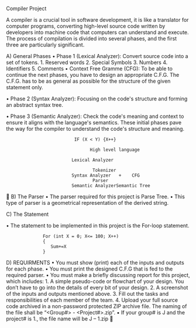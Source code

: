 Compiler Project

A compiler is a crucial tool in software development, it is like a translator for computer programs, converting 
high-level source code written by developers into machine code that computers can understand and execute. The 
process of compilation is divided into several phases, and the first three are particularly significant.

A) General Phases 
  • Phase 1 (Lexical Analyzer): 
Convert source code into a set of tokens.
                             1. Reserved words
                             2. Special Symbols
                             3. Numbers
                             4. Identifiers
                             5. Comments
  • Context Free Gramme (CFG): 
To be able to continue the next phases, you have to design an appropriate C.F.G. The C.F.G. has to be as general 
as possible for the structure of the given statement only.

  • Phase 2 (Syntax Analyzer): 
Focusing on the code's structure and forming an abstract syntax tree.

  • Phase 3 (Semantic Analyzer): 
Check the code's meaning and context to ensure it aligns with the language's semantics. These initial phases pave 
the way for the compiler to understand the code's structure and meaning.

                              IF (X < Y) {X++} 

                                    High level language

                             Lexical Analyzer

                                     Tokenizer
                             Syntax Analyzer   +    CFG
                                     Parser
                             Semantic AnalyzerSemantic Tree

B) The Parser
 • The parser required for this project is Parse Tree.
 • This type of parser is a geometrical representation of the derived string.

C) The Statement

 • The statement to be implemented in this project is the For-loop statement.

                  For (int X = 0; X<= 100; X++) 
                  {
                     Sum+=X
                  }

D) REQUIRMENTS 
     • You must show (print) each of the inputs and outputs for each phase.
     • You must print the designed C.F.G that is fed to the required parser.
     • You must make a briefly discussing report for this project, which includes:
       1. A simple pseudo-code or flowchart of your design. You don’t have to go into the 
        details of every bit of your design.
       2. A screenshot of the inputs and outputs mentioned above.
       3. Fill out the tasks and responsibilities of each member of the team.
       4. Upload your full source code archived in a non-password protected ZIP archive 
        file. The naming of the file shall be “<Group#> - <Project#>.zip”.
        ▪ If your group# is J and the project# is 1., the file name will be J – 1.zip

